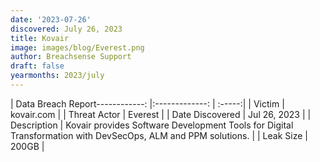 ```yaml
---
date: '2023-07-26'
discovered: July 26, 2023
title: Kovair
image: images/blog/Everest.png
author: Breachsense Support
draft: false
yearmonths: 2023/july
---
```


| Data Breach Report------------:     |:-------------:    | :-----:|
| Victim      | kovair.com      | 
| Threat Actor      | Everest      | 
| Date Discovered      | Jul 26, 2023      | 
| Description      | Kovair provides Software Development Tools for Digital Transformation with DevSecOps, ALM and PPM solutions.      | 
| Leak Size      | 200GB      | 

